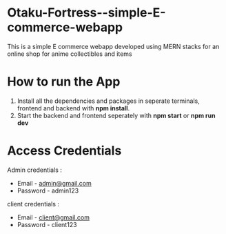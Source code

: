 # Otaku-Fortress--simple-E-commerce-webapp
This is a simple E commerce webapp developed using MERN stacks for an online shop for anime collectibles and items

# How to run the App

1. Install all the dependencies and packages in seperate terminals, frontend and backend with **npm install**.
2. Start the backend and frontend seperately with **npm start** or **npm run dev**


# Access Credentials
Admin credentials : 

- Email - admin@gmail.com
- Password - admin123

client credentials : 

- Email - client@gmail.com
- Password - client123
